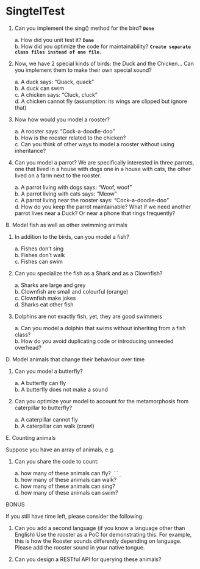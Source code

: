 # SingtelTest
1. Can you implement the sing() method for the bird? **`Done`**

    a. How did you unit test it?    **`Done`**    
    b. How did you optimize the code for maintainability? **`Create separate class files instead of one file.`**

2. Now, we have 2 special kinds of birds: the Duck and the Chicken... Can you
implement them to make their own special sound?

    a. A duck says: “Quack, quack”    
    b. A duck can swim    
    c. A chicken says: “Cluck, cluck”    
    d. A chicken cannot fly (assumption: its wings are clipped but ignore that)
    
3. Now how would you model a rooster?
    
    a. A rooster says: “Cock-a-doodle-doo”    
    b. How is the rooster related to the chicken?    
    c. Can you think of other ways to model a rooster without using inheritance?


4. Can you model a parrot? We are specifically interested in three parrots, one that
lived in a house with dogs one in a house with cats, the other lived on a farm next to
the rooster.

    a. A parrot living with dogs says: “Woof, woof”    
    b. A parrot living with cats says: “Meow”    
    c. A parrot living near the rooster says: “Cock-a-doodle-doo”    
    d. How do you keep the parrot maintainable? What if we need another parrot
    lives near a Duck? Or near a phone that rings frequently?


B. Model fish as well as other swimming animals

1. In addition to the birds, can you model a fish?

    a. Fishes don’t sing    
    b. Fishes don’t walk    
    c. Fishes can swim

2. Can you specialize the fish as a Shark and as a Clownfish?

    a. Sharks are large and grey    
    b. Clownfish are small and colourful (orange)    
    c. Clownfish make jokes    
    d. Sharks eat other fish
    

3. Dolphins are not exactly fish, yet, they are good swimmers

    a. Can you model a dolphin that swims without inheriting from a fish class?    
    b. How do you avoid duplicating code or introducing unneeded overhead?    

D. Model animals that change their behaviour over time

1. Can you model a butterfly?

    a. A butterfly can fly    
    b. A butterfly does not make a sound

2. Can you optimize your model to account for the metamorphosis from caterpillar to
butterfly?

    a. A caterpillar cannot fly    
    b. A caterpillar can walk (crawl)

E. Counting animals

Suppose you have an array of animals, e.g.

1. Can you share the code to count:

    a. how many of these animals can fly?`_``_`    
    b. how many of these animals can walk?    
    c. how many of these animals can sing?    
    d. how many of these animals can swim?

BONUS

If you still have time left, please consider the following:

1. Can you add a second language (if you know a language other than English) Use the
rooster as a PoC for demonstrating this. For example, this is how the Rooster sounds
differently depending on language. Please add the rooster sound in your native
tongue.

2. Can you design a RESTful API for querying these animals?
